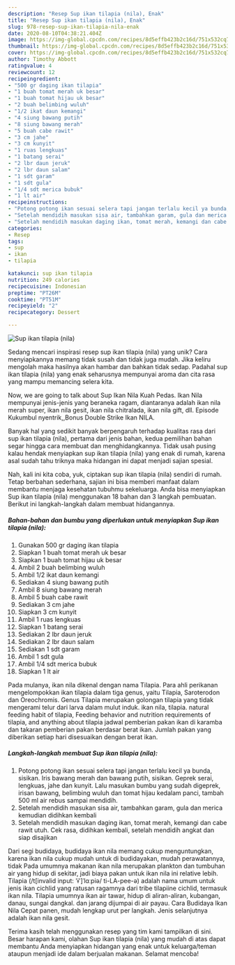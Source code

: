 ```yaml
---
description: "Resep Sup ikan tilapia (nila), Enak"
title: "Resep Sup ikan tilapia (nila), Enak"
slug: 978-resep-sup-ikan-tilapia-nila-enak
date: 2020-08-10T04:38:21.404Z
image: https://img-global.cpcdn.com/recipes/8d5effb423b2c16d/751x532cq70/sup-ikan-tilapia-nila-foto-resep-utama.jpg
thumbnail: https://img-global.cpcdn.com/recipes/8d5effb423b2c16d/751x532cq70/sup-ikan-tilapia-nila-foto-resep-utama.jpg
cover: https://img-global.cpcdn.com/recipes/8d5effb423b2c16d/751x532cq70/sup-ikan-tilapia-nila-foto-resep-utama.jpg
author: Timothy Abbott
ratingvalue: 4
reviewcount: 12
recipeingredient:
- "500 gr daging ikan tilapia"
- "1 buah tomat merah uk besar"
- "1 buah tomat hijau uk besar"
- "2 buah belimbing wuluh"
- "1/2 ikat daun kemangi"
- "4 siung bawang putih"
- "8 siung bawang merah"
- "5 buah cabe rawit"
- "3 cm jahe"
- "3 cm kunyit"
- "1 ruas lengkuas"
- "1 batang serai"
- "2 lbr daun jeruk"
- "2 lbr daun salam"
- "1 sdt garam"
- "1 sdt gula"
- "1/4 sdt merica bubuk"
- "1 lt air"
recipeinstructions:
- "Potong potong ikan sesuai selera tapi jangan terlalu kecil ya bunda, sisikan. Iris bawang merah dan bawang putih, sisikan. Geprek serai, lengkuas, jahe dan kunyit. Lalu masukan bumbu yang sudah digeprek, irisan bawang, belimbing wuluh dan tomat hijau kedalam panci, tambah 500 ml air rebus sampai mendidih."
- "Setelah mendidih masukan sisa air, tambahkan garam, gula dan merica kemudian didihkan kembali"
- "Setelah mendidih masukan daging ikan, tomat merah, kemangi dan cabe rawit utuh. Cek rasa, didihkan kembali, setelah mendidih angkat dan siap disajikan"
categories:
- Resep
tags:
- sup
- ikan
- tilapia

katakunci: sup ikan tilapia 
nutrition: 249 calories
recipecuisine: Indonesian
preptime: "PT26M"
cooktime: "PT51M"
recipeyield: "2"
recipecategory: Dessert

---
```



![Sup ikan tilapia (nila)](https://img-global.cpcdn.com/recipes/8d5effb423b2c16d/751x532cq70/sup-ikan-tilapia-nila-foto-resep-utama.jpg)

Sedang mencari inspirasi resep sup ikan tilapia (nila) yang unik? Cara menyiapkannya memang tidak susah dan tidak juga mudah. Jika keliru mengolah maka hasilnya akan hambar dan bahkan tidak sedap. Padahal sup ikan tilapia (nila) yang enak seharusnya mempunyai aroma dan cita rasa yang mampu memancing selera kita.

Now, we are going to talk about Sup Ikan Nila Kuah Pedas. Ikan Nila mempunyai jenis-jenis yang beraneka ragam, diantaranya adalah ikan nila merah super, ikan nila gesit, ikan nila chitralada, ikan nila gift, dll. Episode Kukumbul nyentrik,,Bonus Double Strike Ikan NILA.

Banyak hal yang sedikit banyak berpengaruh terhadap kualitas rasa dari sup ikan tilapia (nila), pertama dari jenis bahan, kedua pemilihan bahan segar hingga cara membuat dan menghidangkannya. Tidak usah pusing kalau hendak menyiapkan sup ikan tilapia (nila) yang enak di rumah, karena asal sudah tahu triknya maka hidangan ini dapat menjadi sajian spesial.


Nah, kali ini kita coba, yuk, ciptakan sup ikan tilapia (nila) sendiri di rumah. Tetap berbahan sederhana, sajian ini bisa memberi manfaat dalam membantu menjaga kesehatan tubuhmu sekeluarga. Anda bisa menyiapkan Sup ikan tilapia (nila) menggunakan 18 bahan dan 3 langkah pembuatan. Berikut ini langkah-langkah dalam membuat hidangannya.

<!--inarticleads1-->

##### Bahan-bahan dan bumbu yang diperlukan untuk menyiapkan Sup ikan tilapia (nila):

1. Gunakan 500 gr daging ikan tilapia
1. Siapkan 1 buah tomat merah uk besar
1. Siapkan 1 buah tomat hijau uk besar
1. Ambil 2 buah belimbing wuluh
1. Ambil 1/2 ikat daun kemangi
1. Sediakan 4 siung bawang putih
1. Ambil 8 siung bawang merah
1. Ambil 5 buah cabe rawit
1. Sediakan 3 cm jahe
1. Siapkan 3 cm kunyit
1. Ambil 1 ruas lengkuas
1. Siapkan 1 batang serai
1. Sediakan 2 lbr daun jeruk
1. Sediakan 2 lbr daun salam
1. Sediakan 1 sdt garam
1. Ambil 1 sdt gula
1. Ambil 1/4 sdt merica bubuk
1. Siapkan 1 lt air


Pada mulanya, ikan nila dikenal dengan nama Tilapia. Para ahli perikanan mengelompokkan ikan tilapia dalam tiga genus, yaitu Tilapia, Saroterodon dan Oreochromis. Genus Tilapia merupakan golongan tilapia yang tidak mengerami telur dari larva dalam mulut induk. ikan nila, tilapia. natural feeding habit of tilapia, Feeding behavior and nutrition requirements of tilapia, and anything about tilapia jadwal pemberian pakan ikan di karamba dan takaran pemberian pakan berdasar berat ikan. Jumlah pakan yang diberikan setiap hari disesuaikan dengan berat ikan. 

<!--inarticleads2-->

##### Langkah-langkah membuat Sup ikan tilapia (nila):

1. Potong potong ikan sesuai selera tapi jangan terlalu kecil ya bunda, sisikan. Iris bawang merah dan bawang putih, sisikan. Geprek serai, lengkuas, jahe dan kunyit. Lalu masukan bumbu yang sudah digeprek, irisan bawang, belimbing wuluh dan tomat hijau kedalam panci, tambah 500 ml air rebus sampai mendidih.
1. Setelah mendidih masukan sisa air, tambahkan garam, gula dan merica kemudian didihkan kembali
1. Setelah mendidih masukan daging ikan, tomat merah, kemangi dan cabe rawit utuh. Cek rasa, didihkan kembali, setelah mendidih angkat dan siap disajikan


Dari segi budidaya, budidaya ikan nila memang cukup menguntungkan, karena ikan nila cukup mudah untuk di budidayakan, mudah perawatannya, tidak Pada umumnya makanan ikan nila merupakan plankton dan tumbuhan air yang hidup di sekitar, jadi biaya pakan untuk ikan nila ini relative lebih. Tilapia (/t[invalid input: &#39;ɨ&#39;]ˈlɑːpiə/ ti-LA-pee-ə) adalah nama umum untuk jenis ikan cichlid yang ratusan ragamnya dari tribe tilapiine cichlid, termasuk ikan nila. Tilapia umumnya ikan air tawar, hidup di aliran-aliran, kubangan, danau, sungai dangkal. dan jarang dijumpai di air payau. Cara Budidaya Ikan Nila Cepat panen, mudah lengkap urut per langkah. Jenis selanjutnya adalah ikan nila gesit. 

Terima kasih telah menggunakan resep yang tim kami tampilkan di sini. Besar harapan kami, olahan Sup ikan tilapia (nila) yang mudah di atas dapat membantu Anda menyiapkan hidangan yang enak untuk keluarga/teman ataupun menjadi ide dalam berjualan makanan. Selamat mencoba!
